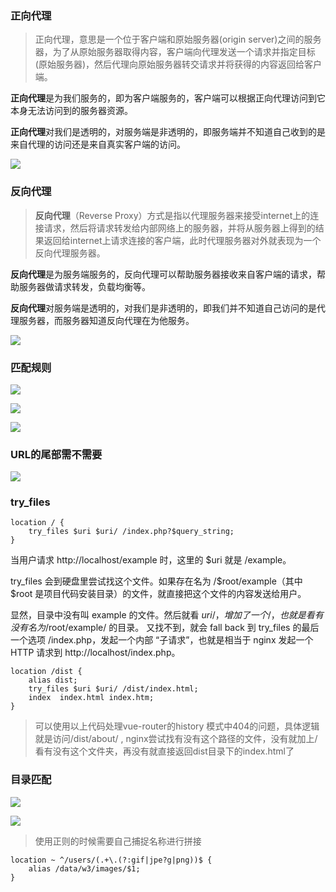 ### 正向代理

> 正向代理，意思是一个位于客户端和原始服务器(origin server)之间的服务器，为了从原始服务器取得内容，客户端向代理发送一个请求并指定目标(原始服务器)，然后代理向原始服务器转交请求并将获得的内容返回给客户端。

**正向代理**是为我们服务的，即为客户端服务的，客户端可以根据正向代理访问到它本身无法访问到的服务器资源。

**正向代理**对我们是透明的，对服务端是非透明的，即服务端并不知道自己收到的是来自代理的访问还是来自真实客户端的访问。

![](http://dev.biubiupiu.cn/20191116170447.png)

### 反向代理

> **反向代理**（Reverse Proxy）方式是指以代理服务器来接受internet上的连接请求，然后将请求转发给内部网络上的服务器，并将从服务器上得到的结果返回给internet上请求连接的客户端，此时代理服务器对外就表现为一个反向代理服务器。

**反向代理**是为服务端服务的，反向代理可以帮助服务器接收来自客户端的请求，帮助服务器做请求转发，负载均衡等。

**反向代理**对服务端是透明的，对我们是非透明的，即我们并不知道自己访问的是代理服务器，而服务器知道反向代理在为他服务。

![](http://dev.biubiupiu.cn/20191116170500.png)

### 匹配规则

![](http://dev.biubiupiu.cn/20191116170614.png)

![](http://dev.biubiupiu.cn/20191116170644.png)

![](http://dev.biubiupiu.cn/20191116170735.png)

### URL的尾部需不需要

![](http://dev.biubiupiu.cn/20191116170804.png)


### try_files

````
location / {
    try_files $uri $uri/ /index.php?$query_string;
}
````
当用户请求 http://localhost/example 时，这里的 $uri 就是 /example。 

try_files 会到硬盘里尝试找这个文件。如果存在名为 /$root/example（其中 $root 是项目代码安装目录）的文件，就直接把这个文件的内容发送给用户。 


显然，目录中没有叫 example 的文件。然后就看 $uri/，增加了一个 /，也就是看有没有名为 /$root/example/ 的目录。 
又找不到，就会 fall back 到 try_files 的最后一个选项 /index.php，发起一个内部 “子请求”，也就是相当于 nginx 发起一个 HTTP 请求到 http://localhost/index.php。 

````
location /dist {
    alias dist;
    try_files $uri $uri/ /dist/index.html;
    index  index.html index.htm;
}
````

> 可以使用以上代码处理vue-router的history 模式中404的问题，具体逻辑就是访问/dist/about/ , nginx尝试找有没有这个路径的文件，没有就加上/ 看有没有这个文件夹，再没有就直接返回dist目录下的index.html了


### 目录匹配

![](http://dev.biubiupiu.cn/20191226105838.png)

![](http://dev.biubiupiu.cn/20191226105918.png)

> 使用正则的时候需要自己捕捉名称进行拼接

````nginx
location ~ ^/users/(.+\.(?:gif|jpe?g|png))$ {
    alias /data/w3/images/$1;
}
````